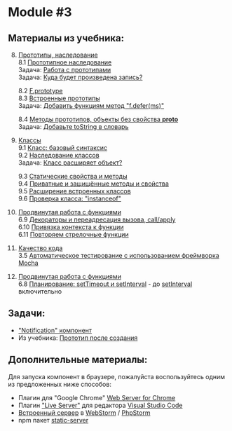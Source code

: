 # Module #3

## Материалы из учебника:

8. [Прототипы, наследование](https://learn.javascript.ru/prototypes)  
    8.1 [Прототипное наследование](https://learn.javascript.ru/prototype-inheritance)  
    Задача: [Работа с прототипами](https://learn.javascript.ru/task/property-after-delete)  
    Задача: [Куда будет произведена запись?](https://learn.javascript.ru/task/proto-and-this)   
    
    8.2 [F.prototype](https://learn.javascript.ru/function-prototype)  
    8.3 [Встроенные прототипы](https://learn.javascript.ru/native-prototypes)   
    Задача: [Добавить функциям метод "f.defer(ms)"](https://learn.javascript.ru/task/defer-to-prototype)  
    
    8.4 [Методы прототипов, объекты без свойства __proto__](https://learn.javascript.ru/prototype-methods)   
    Задача: [Добавьте toString в словарь](https://learn.javascript.ru/task/dictionary-tostring)    

9. [Классы](https://learn.javascript.ru/classes)  
    9.1 [Класс: базовый синтаксис](https://learn.javascript.ru/class)   
    9.2 [Наследование классов](https://learn.javascript.ru/class-inheritance)  
    Задача: [Класс расширяет объект?](https://learn.javascript.ru/task/class-extend-object)   
    
    9.3 [Статические свойства и методы](https://learn.javascript.ru/static-properties-methods)  
    9.4 [Приватные и защищённые методы и свойства](https://learn.javascript.ru/private-protected-properties-methods)  
    9.5 [Расширение встроенных классов](https://learn.javascript.ru/extend-natives)  
    9.6 [Проверка класса: "instanceof"](https://learn.javascript.ru/instanceof)    

6. [Продвинутая работа с функциями](https://learn.javascript.ru/advanced-functions)  
    6.9 [Декораторы и переадресация вызова, сall/apply](https://learn.javascript.ru/call-apply-decorators)  
    6.10 [Привязка контекста к функции](https://learn.javascript.ru/bind)  
    6.11 [Повторяем стрелочные функции](https://learn.javascript.ru/arrow-functions)  
    
3. [Качество кода](https://learn.javascript.ru/code-quality)  
    3.5 [Автоматическое тестирование c использованием фреймворка Mocha](https://learn.javascript.ru/testing-mocha) 
  
6. [Продвинутая работа с функциями](https://learn.javascript.ru/advanced-functions)  
    6.8 [Планирование: setTimeout и setInterval](https://learn.javascript.ru/settimeout-setinterval) - до [setInterval](https://learn.javascript.ru/settimeout-setinterval#setinterval) включительно
    
## Задачи: 

* ["Notification" компонент](https://notification-js-20200203.glitch.me)
* Из учебника: [Прототип после создания](https://learn.javascript.ru/task/prototype-after-new)

## Дополнительные материалы:

Для запуска компонент в браузере, пожалуйста воспользуйтесь одним из предложенных ниже способов:

* Плагин для "Google Chrome" [Web Server for Chrome](https://chrome.google.com/webstore/detail/web-server-for-chrome/ofhbbkphhbklhfoeikjpcbhemlocgigb?utm_source=chrome-ntp-launcher)
* Плагин ["Live Server"](https://marketplace.visualstudio.com/items?itemName=ritwickdey.LiveServer) для редактора [Visual Studio Code](https://code.visualstudio.com/)
* [Встроенный сервер](https://www.jetbrains.com/phpstorm/) в [WebStorm](https://www.jetbrains.com/webstorm/) / [PhpStorm](https://www.jetbrains.com/phpstorm/)  
* npm пакет [static-server](https://www.npmjs.com/package/static-server)
